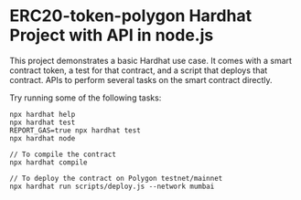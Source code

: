 # ERC20-token-polygon Hardhat Project with API in node.js

This project demonstrates a basic Hardhat use case. It comes with a smart contract token, a test for that contract, and a script that deploys that contract. APIs to perform several tasks on the smart contract directly.

Try running some of the following tasks:

```shell
npx hardhat help
npx hardhat test
REPORT_GAS=true npx hardhat test
npx hardhat node

// To compile the contract
npx hardhat compile

// To deploy the contract on Polygon testnet/mainnet
npx hardhat run scripts/deploy.js --network mumbai
```

